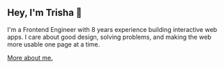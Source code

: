 ## Hey, I'm Trisha 👋

I'm a Frontend Engineer with 8 years experience building interactive web apps. I care about good design, solving problems, and making the web more usable one page at a time.

[More about me.](https://trishalim.com)

<!--
**trishalim/trishalim** is a ✨ _special_ ✨ repository because its `README.md` (this file) appears on your GitHub profile.

Here are some ideas to get you started:

- 🔭 I’m currently working on ...
- 🌱 I’m currently learning ...
- 👯 I’m looking to collaborate on ...
- 🤔 I’m looking for help with ...
- 💬 Ask me about ...
- 📫 How to reach me: ...
- 😄 Pronouns: ...
- ⚡ Fun fact: ...
-->
